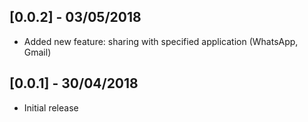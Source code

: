 ## [0.0.2] - 03/05/2018

* Added new feature: sharing with specified application (WhatsApp, Gmail)

## [0.0.1] - 30/04/2018

* Initial release

